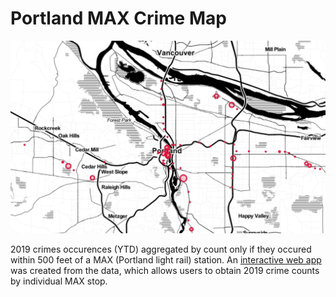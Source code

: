 # Portland MAX Crime Map

![alt text](img/screenshot.jpeg "Screenshot--use link to web app below")

2019 crimes occurences (YTD) aggregated by count only if they occured within 500 feet of a MAX (Portland light rail) station. An [interactive web app](https://portland-max-crime-counts.herokuapp.com) was created from the data, which allows users to obtain 2019 crime counts by individual MAX stop.
